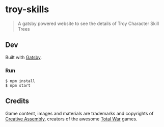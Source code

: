 # troy-skills

> A gatsby powered website to see the details of Troy Character Skill Trees

## Dev

Built with [Gatsby](https://www.gatsbyjs.com/).

### Run

```
$ npm install
$ npm start
```

## Credits

Game content, images and materials are trademarks and copyrights of [Creative Assembly](https://www.creative-assembly.com/), creators of the awesome [Total War](https://www.totalwar.com/) games.
